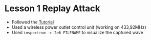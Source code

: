 # Lesson 1 Replay Attack

* Followed the [Tutorial](https://greatscottgadgets.com/sdr/11/)
* Used a wireless power outlet control unit (working on 433,92MHz)
* Used `inspectrum -r 2e6 FILENAME` to visualize the captured wave
